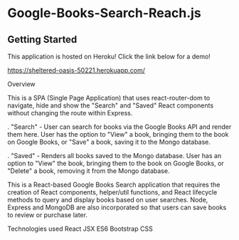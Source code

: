# Google-Books-Search-Reach.js



## Getting Started


This application is hosted on Heroku! Click the link below for a demo!


 https://sheltered-oasis-50221.herokuapp.com/



Overview


This is a SPA (Single Page Application) that uses react-router-dom to navigate, hide and show the "Search" and "Saved" React components without changing the route within Express.



 .  "Search" - User can search for books via the Google Books API and render them here. User has the option to "View" a book, bringing them to the book on Google Books, or "Save" a book, saving it to the Mongo database.


.  "Saved" - Renders all books saved to the Mongo database. User has an option to "View" the book, bringing them to the book on Google Books, or "Delete" a book, removing it from the Mongo database.



This is a React-based Google Books Search application that requires the creation of React components, helper/util functions, and React lifecycle methods to query and display books based on user searches. Node, Express and MongoDB are also incorporated so that users can save books to review or purchase later.




Technologies used
React
JSX
ES6
Bootstrap
CSS
